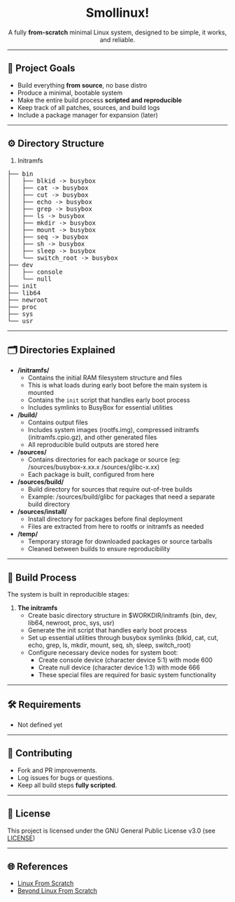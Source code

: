 <h1 align=center>Smollinux!</h1>
<p align=center>A fully <b>from-scratch</b> minimal Linux system, designed to be simple, it works, and reliable.</p>

---

## 📌 Project Goals

- Build everything **from source**, no base distro
- Produce a minimal, bootable system
- Make the entire build process **scripted and reproducible**
- Keep track of all patches, sources, and build logs
- Include a package manager for expansion (later)

---

## ⚙️ Directory Structure
1. Initramfs
<pre>
├── bin
│   ├── blkid -> busybox
│   ├── cat -> busybox
│   ├── cut -> busybox
│   ├── echo -> busybox
│   ├── grep -> busybox
│   ├── ls -> busybox
│   ├── mkdir -> busybox
│   ├── mount -> busybox
│   ├── seq -> busybox
│   ├── sh -> busybox
│   ├── sleep -> busybox
│   └── switch_root -> busybox
├── dev
│   ├── console
│   └── null
├── init
├── lib64
├── newroot
├── proc
├── sys
└── usr
</pre>

---

## 🗂️ Directories Explained

- **/initramfs/**  
  - Contains the initial RAM filesystem structure and files
  - This is what loads during early boot before the main system is mounted
  - Contains the `init` script that handles early boot process
  - Includes symlinks to BusyBox for essential utilities
- **/build/**
  - Contains output files
  - Includes system images (rootfs.img), compressed initramfs (initramfs.cpio.gz),
    and other generated files
  - All reproducible build outputs are stored here 
- **/sources/**
  - Contains directories for each package or source (eg: /sources/busybox-x.xx.x /sources/glibc-x.xx)
  - Each package is built, configured from here
- **/sources/build/**
  - Build directory for sources that require out-of-tree builds
  - Example: /sources/build/glibc for packages that need a separate build directory
- **/sources/install/**
  - Install directory for packages before final deployment
  - Files are extracted from here to rootfs or initramfs as needed
- **/temp/**
  - Temporary storage for downloaded packages or source tarballs
  - Cleaned between builds to ensure reproducibility

---

## 🚀 Build Process

The system is built in reproducible stages:

1. **The initramfs**
   - Create basic directory structure in $WORKDIR/initramfs (bin, dev, lib64, newroot, proc, sys, usr)
   - Generate the init script that handles early boot process
   - Set up essential utilities through busybox symlinks (blkid, cat, cut, echo, grep, ls, mkdir, mount, seq, sh, sleep, switch_root)
   - Configure necessary device nodes for system boot:
     - Create console device (character device 5:1) with mode 600
     - Create null device (character device 1:3) with mode 666
     - These special files are required for basic system functionality

---

## 🛠️ Requirements

- Not defined yet

---

## 🤝 Contributing

- Fork and PR improvements.
- Log issues for bugs or questions.
- Keep all build steps **fully scripted**.

---

## 📜 License

This project is licensed under the GNU General Public License v3.0 (see [LICENSE](LICENSE))

---

## 🌐 References

- [Linux From Scratch](https://www.linuxfromscratch.org/lfs/view/stable/)
- [Beyond Linux From Scratch](https://www.linuxfromscratch.org/blfs/view/stable/)
